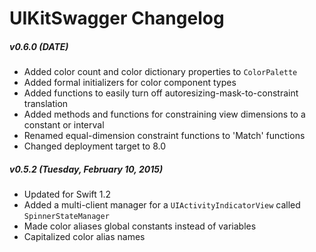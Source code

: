 UIKitSwagger Changelog
======================

##### v0.6.0 (__DATE__)
 - Added color count and color dictionary properties to `ColorPalette`
 - Added formal initializers for color component types
 - Added functions to easily turn off autoresizing-mask-to-constraint translation
 - Added methods and functions for constraining view dimensions to a constant or interval
 - Renamed equal-dimension constraint functions to 'Match' functions
 - Changed deployment target to 8.0

##### v0.5.2 (Tuesday, February 10, 2015)
 - Updated for Swift 1.2
 - Added a multi-client manager for a `UIActivityIndicatorView` called `SpinnerStateManager`
 - Made color aliases global constants instead of variables
 - Capitalized color alias names
